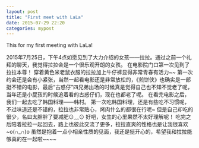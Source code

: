 ```yaml
---
layout: post
title: "First meet with LaLa"
date: 2015-07-29 22:20
categories: mypost
---
```


 This for my first meeting with LaLa!

2015年7月25日，下午4点如愿见到了大力介绍的女孩——拉拉。通过之前一个礼拜的聊天，我觉得拉拉会是一个很乐观开朗的女孩。
在电影院门口第一次见到了拉拉本尊！ 穿着黄色米老鼠衣服的拉拉加上牛仔裤显得非常青春有活力~~
第一次约会还是会有小紧张，当然一起看电影还是非常放松的，《煎饼侠》也确实是一部挺不错的电影，最后“古惑仔”四兄弟出场的时候真是觉得自己也不知不觉老了呢，当年还是小屁孩的时候追着看的古惑仔们，现在也都老了呢。
在看完电影之后，我们一起去吃了韩国料理——韩村。
第一次吃韩国料理，还是有些吃不习惯呢，不过味道还是不错的，拉拉也非常贴心，烤肉什么的都很在行呢~ 但是自己却吃的很少，名曰太胖胖了要减肥⊙﹏⊙ 好吧，女生的心里果然不太好理解呢！
吃完之后陪着拉拉一起回去，路上也彼此交流了更多，拉拉直爽的性格也是让我很喜欢~o(∩_∩)o
虽然是抱着一点小相亲性质的见面，我还是挺开心的，希望我和拉拉能够真的在一起啦~~~~
